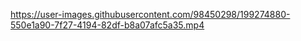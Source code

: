 https://user-images.githubusercontent.com/98450298/199274880-550e1a90-7f27-4194-82df-b8a07afc5a35.mp4
